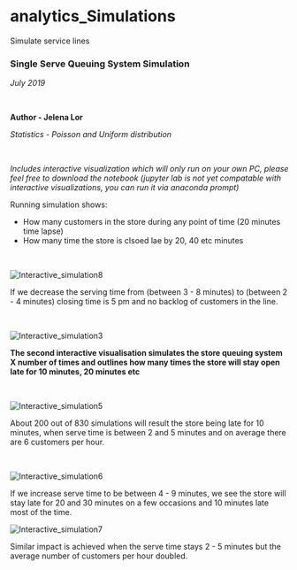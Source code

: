 # analytics_Simulations
Simulate service lines


### Single Serve Queuing System Simulation
*July 2019*

<br>

**Author - Jelena Lor**

*Statistics - Poisson and Uniform distribution*

<br>


*Includes interactive visualization which will only run on your own PC, please feel free to download the notebook*
*(jupyter lab is not yet compatable with interactive visualizations, you can run it via anaconda prompt)*


Running simulation shows:
- How many customers in the store during any point of time (20 minutes time lapse)
- How many time the store is clsoed lae by 20, 40 etc minutes

<br>

![Interactive_simulation8](https://user-images.githubusercontent.com/31029142/61582610-e6aaa600-aafa-11e9-9944-fdef523e6d01.PNG)


If we decrease the serving time from (between 3 - 8 minutes) to (between 2 - 4 minutes) closing time is 5 pm and no backlog of customers in the line. 

<br>


![Interactive_simulation3](https://user-images.githubusercontent.com/31029142/61582615-ef9b7780-aafa-11e9-9600-a45e86d06c74.PNG)


**The second interactive visualisation simulates the store queuing system X number of times and outlines how many times the store will stay open late for 10 minutes, 20 minutes etc**

<br>

![Interactive_simulation5](https://user-images.githubusercontent.com/31029142/61582617-f2966800-aafa-11e9-90ec-dde98c038967.PNG)

About 200 out of 830 simulations will result the store being late for 10 minutes, when serve time is between 2 and 5 minutes and on average there are 6 customers per hour.

<br>

![Interactive_simulation6](https://user-images.githubusercontent.com/31029142/61582618-f4602b80-aafa-11e9-8eea-863ecfa93bee.PNG)


If we increase serve time to be between 4 - 9 minutes, we see the store will stay late for 20 and 30 minutes on a few occasions and 10 minutes late most of the time.
<br>

![Interactive_simulation7](https://user-images.githubusercontent.com/31029142/61582620-f6c28580-aafa-11e9-9cbb-c42d603decf3.PNG)

Similar impact is achieved when the serve time stays 2 - 5 minutes but the average number of customers per hour doubled.
